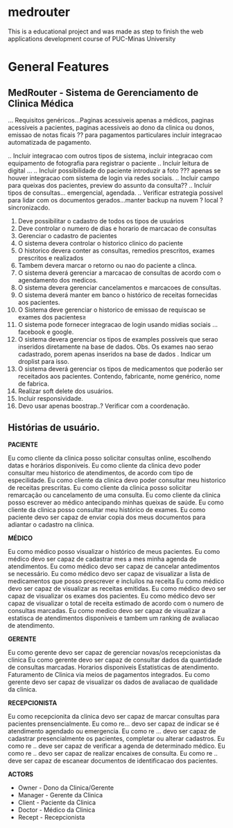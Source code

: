 # medrouter

This is a educational project and was made as step to finish the web applications development course of PUC-Minas University

# General Features

## MedRouter - Sistema de Gerenciamento de Clinica Médica

... Requisitos genéricos...Paginas acessiveis apenas a médicos, paginas acessíveis a pacientes,
paginas acessiveis ao dono da clinica ou donos, emissao de notas ficais ?? para pagamentos particulares
incluir integracao automatizada de pagamento.

.. Incluir integracao com outros tipos de sistema, incluir integracao com equipamento de fotografia para registrar o paciente
.. Incluir leitura de digital ...
.. Incluir possibilidade do paciente introduzir a foto ??? apenas se houver integracao com sistema de login via redes sociais.
.. Incluir campo para queixas dos pacientes, preview do assunto da consulta??
.. Incluir tipos de consultas... emergencial, agendada.
.. Verificar estrategia possivel para lidar com os documentos gerados...manter backup na nuvem ? local ? sincronizacdo.

1. Deve possibilitar o cadastro de todos os tipos de usuários
2. Deve controlar o numero de dias e horario de marcacao de consultas
3. Gerenciar o cadastro de pacientes
4. O sistema devera controlar o historico clinico do paciente
5. O historico devera conter as consultas, remedios prescritos, exames prescritos e realizados
6. Tambem devera marcar o retorno ou nao do paciente a clinca.
7. O sistema deverá gerenciar a marcacao de consultas de acordo com o agendamento dos medicos.
8. O sistema devera gerenciar cancelamentos e marcacoes de consultas.
9. O sistema deverá manter em banco o histórico de receitas fornecidas aos pacientes.
10. O Sistema deve gerenciar o historico de emissao de requiscao se exames dos pacientes≥
11. O sistema pode fornecer integracao de login usando midias sociais ... facebook e google.
12. O sistema devera gerenciar os tipos de examples possiveis que serao inseridos diretamente na base de dados.
    Obs. Os exames nao serao cadastrado, porem apenas inseridos na base de dados . Indicar um droplist para isso.
13. O sistema deverá gerenciar os tipos de medicamentos que poderão ser receitados aos pacientes. Contendo,
    fabricante, nome genérico, nome de fabrica.
14. Realizar soft delete dos usuários.
15. Incluir responsividade.
16. Devo usar apenas boostrap..? Verificar com a coordenação.

## Histórias de usuário.

**PACIENTE**

Eu como cliente da clinica posso solicitar consultas online, escolhendo datas e horários disponiveis.
Eu como cliente da clinica devo poder consultar meu historico de atendimentos, de acordo com tipo de especilidade.
Eu como cliente da clinica devo poder consultar meu historico de receitas prescritas.
Eu como cliente da clinica posso solicitar remarcação ou cancelamento de uma consulta.
Eu como cliente da clinica posso escrever ao médico antecipando minhas queixas de saúde.
Eu como cliente da clinica posso consultar meu histórico de exames.
Eu como paciente devo ser capaz de enviar copia dos meus documentos para adiantar o cadastro na clinica.

**MÉDICO**

Eu como médico posso visualizar o histórico de meus pacientes.
Eu como médico devo ser capaz de cadastrar mes a mes minha agenda de atendimentos.
Eu como médico devo ser capaz de cancelar antedimentos se necessário.
Eu como médico devo ser capaz de visualizar a lista de medicamentos que posso prescrever e incluílos na receita
Eu como médico devo ser capaz de visualizar as receitas emitidas.
Eu como médico devo ser capaz de visualizar os exames dos pacientes.
Eu como médico devo ser capaz de visualizar o total de receita estimado de acordo com o numero de consultas marcadas.
Eu como medico devo ser capaz de visualizar a estatisca de atendimentos disponiveis e tambem um ranking de avaliacao de
atendimento.

**GERENTE**

Eu como gerente devo ser capaz de gerenciar novas/os recepcionistas da clinica
Eu como gerente devo ser capaz de consultar dados da quantidade de consultas marcadas. Horarios disponiveis
Estatisticas de atendimento. Faturamento de Clinica via meios de pagamentos integrados.
Eu como gerente devo ser capaz de visualizar os dados de avaliacao de qualidade da clinica.

**RECEPCIONISTA**

Eu como recepcionita da clinica devo ser capaz de marcar consultas para pacientes prensencialmente.
Eu como re... devo ser capaz de indicar se é atendimento agendado ou emergencia.
Eu como re ... devo ser capaz de cadastrar presencialmente os pacientes, completar ou alterar cadastros.
Eu como re .. deve ser capaz de verificar a agenda de determinado médico.
Eu como re .. devo ser capaz de realizar encaixes de consulta.
Eu como re .. deve ser capaz de escanear documentos de identificacao dos pacientes.

**ACTORS**

- Owner - Dono da Clinica/Gerente
- Manager - Gerente da Clinica
- Client - Paciente da Clinica
- Doctor - Médico da Clinica
- Recept - Recepcionista
